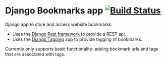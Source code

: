 # Django Bookmarks app [![Build Status](https://travis-ci.org/zsolthajdu/django_bookmarks.svg?branch=master)](https://travis-ci.org/zsolthajdu/django_bookmarks)

Django app to store and access website bookmarks.
* Uses the [Django Rest framework](http://www.django-rest-framework.org) to provide a REST api.
* Uses the [Django Tagging](http://django-tagging.readthedocs.io/en/develop/) app to provide tagging of bookmarks.
  
Currently only supports basic functionality: adding bookmark urls and tags that are associated with tags.

